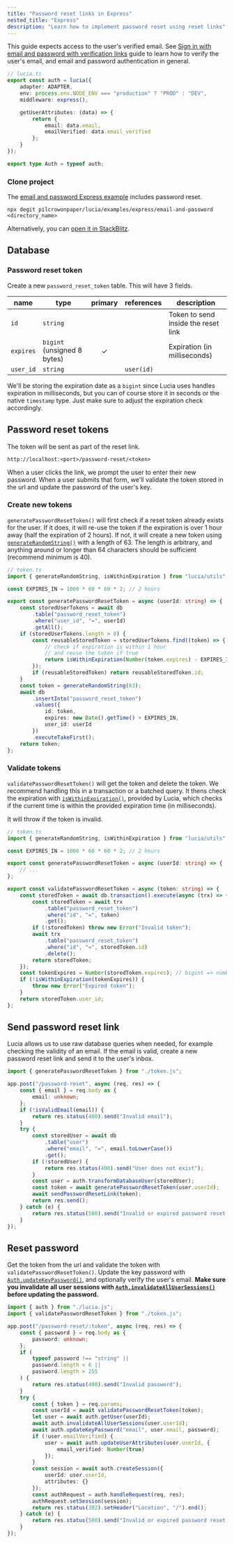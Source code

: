 ```yaml
---
title: "Password reset links in Express"
nested_title: "Express"
description: "Learn how to implement password reset using reset links"
---
```


This guide expects access to the user's verified email. See [Sign in with email and password with verification links](/guidebook/email-verification-links/express) guide to learn how to verify the user's email, and email and password authentication in general.

```ts
// lucia.ts
export const auth = lucia({
	adapter: ADAPTER,
	env: process.env.NODE_ENV === "production" ? "PROD" : "DEV",
	middleware: express(),

	getUserAttributes: (data) => {
		return {
			email: data.email,
			emailVerified: data.email_verified
		};
	}
});

export type Auth = typeof auth;
```

### Clone project

The [email and password Express example](https://github.com/pilcrowOnPaper/lucia/tree/main/examples/express/email-and-password) includes password reset.

```
npx degit pilcrowonpaper/lucia/examples/express/email-and-password <directory_name>
```

Alternatively, you can [open it in StackBlitz](https://stackblitz.com/github/pilcrowOnPaper/lucia/tree/main/examples/express/email-and-password).

## Database

### Password reset token

Create a new `password_reset_token` table. This will have 3 fields.

| name      | type                        | primary | references | description                         |
| --------- | --------------------------- | :-----: | ---------- | ----------------------------------- |
| `id`      | `string`                    |         |            | Token to send inside the reset link |
| `expires` | `bigint` (unsigned 8 bytes) |    ✓    |            | Expiration (in milliseconds)        |
| `user_id` | `string`                    |         | `user(id)` |                                     |

We'll be storing the expiration date as a `bigint` since Lucia uses handles expiration in milliseconds, but you can of course store it in seconds or the native `timestamp` type. Just make sure to adjust the expiration check accordingly.

## Password reset tokens

The token will be sent as part of the reset link.

```
http://localhost:<port>/password-reset/<token>
```

When a user clicks the link, we prompt the user to enter their new password. When a user submits that form, we'll validate the token stored in the url and update the password of the user's key.

### Create new tokens

`generatePasswordResetToken()` will first check if a reset token already exists for the user. If it does, it will re-use the token if the expiration is over 1 hour away (half the expiration of 2 hours). If not, it will create a new token using [`generateRandomString()`](/reference/lucia/modules/utils#generaterandomstring) with a length of 63. The length is arbitrary, and anything around or longer than 64 characters should be sufficient (recommend minimum is 40).

```ts
// token.ts
import { generateRandomString, isWithinExpiration } from "lucia/utils";

const EXPIRES_IN = 1000 * 60 * 60 * 2; // 2 hours

export const generatePasswordResetToken = async (userId: string) => {
	const storedUserTokens = await db
		.table("password_reset_token")
		.where("user_id", "=", userId)
		.getAll();
	if (storedUserTokens.length > 0) {
		const reusableStoredToken = storedUserTokens.find((token) => {
			// check if expiration is within 1 hour
			// and reuse the token if true
			return isWithinExpiration(Number(token.expires) - EXPIRES_IN / 2);
		});
		if (reusableStoredToken) return reusableStoredToken.id;
	}
	const token = generateRandomString(63);
	await db
		.insertInto("password_reset_token")
		.values({
			id: token,
			expires: new Date().getTime() + EXPIRES_IN,
			user_id: userId
		})
		.executeTakeFirst();
	return token;
};
```

### Validate tokens

`validatePasswordResetToken()` will get the token and delete the token. We recommend handling this in a transaction or a batched query. It thens check the expiration with [`isWithinExpiration()`](/reference/lucia/modules/utils#iswithinexpiration), provided by Lucia, which checks if the current time is within the provided expiration time (in milliseconds).

It will throw if the token is invalid.

```ts
// token.ts
import { generateRandomString, isWithinExpiration } from "lucia/utils";

const EXPIRES_IN = 1000 * 60 * 60 * 2; // 2 hours

export const generatePasswordResetToken = async (userId: string) => {
	// ...
};

export const validatePasswordResetToken = async (token: string) => {
	const storedToken = await db.transaction().execute(async (trx) => {
		const storedToken = await trx
			.table("password_reset_token")
			.where("id", "=", token)
			.get();
		if (!storedToken) throw new Error("Invalid token");
		await trx
			.table("password_reset_token")
			.where("id", "=", storedToken.id)
			.delete();
		return storedToken;
	});
	const tokenExpires = Number(storedToken.expires); // bigint => number conversion
	if (!isWithinExpiration(tokenExpires)) {
		throw new Error("Expired token");
	}
	return storedToken.user_id;
};
```

## Send password reset link

Lucia allows us to use raw database queries when needed, for example checking the validity of an email. If the email is valid, create a new password reset link and send it to the user's inbox.

```ts
import { generatePasswordResetToken } from "./token.js";

app.post("/password-reset", async (req, res) => {
	const { email } = req.body as {
		email: unknown;
	};
	if (!isValidEmail(email)) {
		return res.status(400).send("Invalid email");
	}
	try {
		const storedUser = await db
			.table("user")
			.where("email", "=", email.toLowerCase())
			.get();
		if (!storedUser) {
			return res.status(400).send("User does not exist");
		}
		const user = auth.transformDatabaseUser(storedUser);
		const token = await generatePasswordResetToken(user.userId);
		await sendPasswordResetLink(token);
		return res.send();
	} catch (e) {
		return res.status(500).send("Invalid or expired password reset link");
	}
});
```

## Reset password

Get the token from the url and validate the token with `validatePasswordResetToken()`. Update the key password with [`Auth.updateKeyPassword()`](/reference/lucia/interfaces/auth#updatekeypassword), and optionally verify the user's email. **Make sure you invalidate all user sessions with [`Auth.invalidateAllUserSessions()`](/reference/lucia/interfaces/auth#invalidateallusersessions) before updating the password.**

```ts
import { auth } from "./lucia.js";
import { validatePasswordResetToken } from "./token.js";

app.post("/password-reset/:token", async (req, res) => {
	const { password } = req.body as {
		password: unknown;
	};
	if (
		typeof password !== "string" ||
		password.length < 6 ||
		password.length > 255
	) {
		return res.status(400).send("Invalid password");
	}
	try {
		const { token } = req.params;
		const userId = await validatePasswordResetToken(token);
		let user = await auth.getUser(userId);
		await auth.invalidateAllUserSessions(user.userId);
		await auth.updateKeyPassword("email", user.email, password);
		if (!user.emailVerified) {
			user = await auth.updateUserAttributes(user.userId, {
				email_verified: Number(true)
			});
		}
		const session = await auth.createSession({
			userId: user.userId,
			attributes: {}
		});
		const authRequest = auth.handleRequest(req, res);
		authRequest.setSession(session);
		return res.status(302).setHeader("Location", "/").end();
	} catch (e) {
		return res.status(500).send("Invalid or expired password reset link");
	}
});
```
